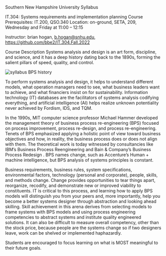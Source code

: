 Southern New Hampshire University
Syllabus

IT.304: Systems requirements and implementation planning
Course Prerequisites: IT.200, QSO.340
Location: on-ground, SETA, 209, Wednesday and Friday at 11:00 – 12:15

Instructor: brian hogan, b.hogan@snhu.edu, https://github.com/bbe2/IT.304.Fall.2022

Course Description
Systems analysis and design is an art form, discipline, and science, and it has a deep history dating back to the 1890s, forming the salient pillars of speed, quality, and control.

![syllabus BPS history](https://user-images.githubusercontent.com/59778456/188316766-53dca995-e649-48fa-9501-4687fcd0b6a7.JPG)

To perform systems analysis and design, it helps to understand different models, what operation managers need to see, what business leaders want to achieve, and what financiers insist on for sustainability. Information technology (IT) databases are the facilitators of systems analysis codifying everything, and artificial intelligence (AI) helps realize unknown potentiality never achieved by Fordism, IDS, and TQM.
 
In the 1990s, MIT computer science professor Michael Hammer developed the management theory of business process re-engineering (BPS) focused on process improvement, process re-design, and process re-engineering. Tenets of BPS emphasized applying a holistic point of view toward business objectives and how, in reality, the business process does or does not align with them. The theoretical work is today witnessed by consultancies like IBM’s Business Process Reengineering <IBM-BPRS> and Bain & Company’s Business Process Redesign <Bain>. BPS names change, such as Accenture’s Human + machine intelligence, but BPS analysis of systems principles is constant.
 
Business requirements, business rules, system specifications, environmental factors, technology (personal and corporate), people, skills, and methods change. Change provides opportunities to tear things apart, reorganize, recodify, and demonstrate new or improved viability to constituents. IT is critical to this process, and learning how to apply BPS models will distinguish you from your peers and, more importantly, help you become a better systems designer through abstraction and looking ahead skilling.
Skill achievement in this arena derives from selecting models to frame systems with BPS models and using process engineering competencies to abstract systems and institute quality engineered solutions. It can also be difficult to measure overall competency, other than the stock price, because people are the systems change so if two designers leave, work can be shelved or implemented haphazardly. 
 
Students are encouraged to focus learning on what is MOST meaningful to their future goals. 
